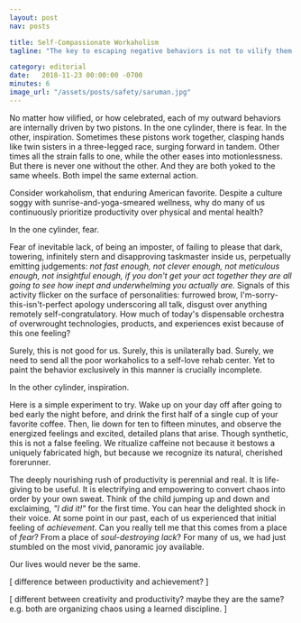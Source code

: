 ```yaml
---
layout: post
nav: posts

title: Self-Compassionate Workaholism
tagline: "The key to escaping negative behaviors is not to vilify them."

category: editorial
date:   2018-11-23 00:00:00 -0700
minutes: 6
image_url: "/assets/posts/safety/saruman.jpg"
---
```


<p class="big"><span class="lead">No matter how vilified,</span> or how celebrated, each of my outward behaviors are internally driven by two pistons. In the one cylinder, there is fear. In the other, inspiration. Sometimes these pistons work together, clasping hands like twin sisters in a three-legged race, surging forward in tandem. Other times all the strain falls to one, while the other eases into motionlessness. But there is never one without the other. And they are both yoked to the same wheels. Both impel the same external action.</p>

Consider workaholism, that enduring American favorite. Despite a culture soggy with sunrise-and-yoga-smeared wellness, why do many of us continuously prioritize productivity over physical and mental health?

In the one cylinder, fear.

Fear of inevitable lack, of being an imposter, of failing to please that dark, towering, infinitely stern and disapproving taskmaster inside us, perpetually emitting judgements: *not fast enough, not clever enough, not meticulous enough, not insightful enough, if you don't get your act together they are all going to see how inept and underwhelming you actually are.* Signals of this activity flicker on the surface of personalities: furrowed brow, I'm-sorry-this-isn't-perfect apology underscoring all talk, disgust over anything remotely self-congratulatory. How much of today's dispensable orchestra of overwrought technologies, products, and experiences exist because of this one feeling?

Surely, this is not good for us. Surely, this is unilaterally bad. Surely, we need to send all the poor workaholics to a self-love rehab center. Yet to paint the behavior exclusively in this manner is crucially incomplete.

In the other cylinder, inspiration.

Here is a simple experiment to try. Wake up on your day off after going to bed early the night before, and drink the first half of a single cup of your favorite coffee. Then, lie down for ten to fifteen minutes, and observe the energized feelings and excited, detailed plans that arise. Though synthetic, this is not a false feeling. We ritualize caffeine not because it bestows a uniquely fabricated high, but because we recognize its natural, cherished forerunner.

The deeply nourishing rush of productivity is perennial and real. It is life-giving to be useful. It is electrifying and empowering to convert chaos into order by your own sweat. Think of the child jumping up and down and exclaiming, *"I did it!"* for the first time. You can hear the delighted shock in their voice. At some point in our past, each of us experienced that initial feeling of *achievement*. Can you really tell me that this comes from a place of *fear*? From a place of *soul-destroying lack*? For many of us, we had just stumbled on the most vivid, panoramic joy available.

Our lives would never be the same.

[ difference between productivity and achievement? ]

[ different between creativity and productivity? maybe they are the same? e.g. both are organizing chaos using a learned discipline. ]
